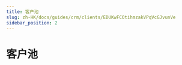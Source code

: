 ```yaml
---
title: 客户池
slug: zh-HK/docs/guides/crm/clients/EDUKwFCOtihmzakVPqVcGJvunVe
sidebar_position: 2
---
```



# 客户池

